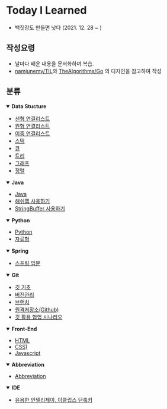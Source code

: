 # Today I Learned

- 백짓장도 만들면 낫다 (2021. 12. 28 ~ )
## 작성요령
- 날마다 배운 내용을 문서화하며 복습.
- [namjunemy/TIL](https://github.com/namjunemy)와 [TheAlgorithms/Go](https://github.com/TheAlgorithms/Go#readme) 의 디자인을 참고하여 작성

## 분류

<details open>
<summary> <strong>Data Stucture</strong> </summary>
<div markdown="1">

- [선형 연결리스트](https://github.com/97Fekim/TIL/blob/master/Data%20Structure/1.%20Linked%20list.md)
- [원형 연결리스트](https://github.com/97Fekim/TIL/blob/master/Data%20Structure/2.%20Circular%20linked%20list.md)
- [이중 연결리스트](https://github.com/97Fekim/TIL/blob/master/Data%20Structure/3.%20Doubly%20linked%20list.md)
- [스택](https://github.com/97Fekim/TIL/blob/master/Data%20Structure/4.%20Stack.md)
- [큐](https://github.com/97Fekim/TIL/blob/master/Data%20Structure/5.%20Queue.md)
- [트리](https://github.com/97Fekim/TIL/blob/master/Data%20Structure/6.%20Tree.md)
- [그래프](https://github.com/97Fekim/TIL/blob/master/Data%20Structure/7.%20Gragh.md)
- [정렬](https://github.com/97Fekim/TIL/blob/master/Data%20Structure/8.%20Sort.md)
 
</div>
</details>


<details open>
<summary> <strong>Java</strong> </summary>
<div markdown="1">

- [Java](https://github.com/97Fekim/Java_basic)
- [해쉬맵 사용하기](https://github.com/97Fekim/TIL/blob/master/Java/HashMap.md)
- [StringBuffer 사용하기](https://github.com/97Fekim/TIL/blob/master/Java/StringBuffer.md)

</div>
</details>

<details open>
<summary> <strong>Python</strong> </summary>
<div markdown="1">

- [Python](https://github.com/97Fekim/TIL/tree/master/Python)
- [자료형](https://github.com/97Fekim/TIL/blob/master/Python/004.%20Data%20type.md)

</div>
</details >

<details open>
<summary> <strong>Spring</strong> </summary>
<div markdown="1">

- [스프링 입문](https://github.com/97Fekim/TIL/tree/master/Spring/%EC%8A%A4%ED%94%84%EB%A7%81%20%EC%9E%85%EB%AC%B8)

</div>
</details>

<details open>
<summary> <strong>Git</strong> </summary>
<div markdown="1">

- [깃 기초](https://github.com/97Fekim/TIL/blob/master/Git/1.%20Git%20Basic.md)
- [버전관리](https://github.com/97Fekim/TIL/blob/master/Git/2.%20Version%20management.md)
- [브랜치](https://github.com/97Fekim/TIL/blob/master/Git/3.%20Branch.md)
- [원격저장소(Github)](https://github.com/97Fekim/TIL/blob/master/Git/4.%20Remote%20Rapository(Github).md)
- [깃 활용 협업 시나리오](https://github.com/97Fekim/TIL/blob/master/Git/5.%20%EA%B9%83%20%ED%98%91%EC%97%85%20%EC%8B%9C%EB%82%98%EB%A6%AC%EC%98%A4.md)

</div>
</details>

<details open>
<summary> <strong>Front-End</strong> </summary>
<div markdown="1">

- [HTML](https://github.com/97Fekim/TIL/tree/master/Front-End/HTML)
- [CSS)](https://github.com/97Fekim/TIL/tree/master/Front-End/CSS)
- [Javascript](https://github.com/97Fekim/TIL/tree/master/Front-End/Javascript)

</div>
</details>

<details open>
<summary> <strong>Abbreviation</strong> </summary>
<div markdown="1">

- [Abbreviation](https://github.com/97Fekim/TIL/blob/master/Abbreviation/001.%20Abbreviation.md)

</div>
</details>

<details open>
<summary> <strong>IDE</strong> </summary>
<div markdown="1">

- [유용한 인텔리제이, 이클립스 단축키](https://github.com/97Fekim/TIL/blob/master/Java/%EB%8B%A8%EC%B6%95%ED%82%A4.md)

</div>
</details>
